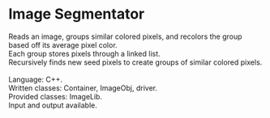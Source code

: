 # Image Segmentator
Reads an image, groups similar colored pixels, and recolors the group based off its average pixel color. <br />
Each group stores pixels through a linked list. <br />
Recursively finds new seed pixels to create groups of similar colored pixels. <br />
<br />
Language: C++. <br />
Written classes: Container, ImageObj, driver. <br />
Provided classes: ImageLib. <br />
Input and output available.